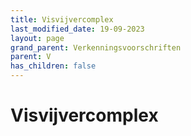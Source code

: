 ```yaml
---
title: Visvijvercomplex
last_modified_date: 19-09-2023
layout: page
grand_parent: Verkenningsvoorschriften
parent: V
has_children: false
---
```


Visvijvercomplex
================

